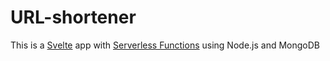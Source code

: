 # URL-shortener

This is a [Svelte](https://svelte.dev/) app with [Serverless Functions](https://vercel.com/docs/v2/serverless-functions/introduction) using Node.js and MongoDB
